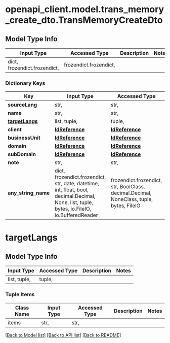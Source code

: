 # openapi_client.model.trans_memory_create_dto.TransMemoryCreateDto

## Model Type Info
Input Type | Accessed Type | Description | Notes
------------ | ------------- | ------------- | -------------
dict, frozendict.frozendict,  | frozendict.frozendict,  |  | 

### Dictionary Keys
Key | Input Type | Accessed Type | Description | Notes
------------ | ------------- | ------------- | ------------- | -------------
**sourceLang** | str,  | str,  |  | 
**name** | str,  | str,  |  | 
**[targetLangs](#targetLangs)** | list, tuple,  | tuple,  |  | 
**client** | [**IdReference**](IdReference.md) | [**IdReference**](IdReference.md) |  | [optional] 
**businessUnit** | [**IdReference**](IdReference.md) | [**IdReference**](IdReference.md) |  | [optional] 
**domain** | [**IdReference**](IdReference.md) | [**IdReference**](IdReference.md) |  | [optional] 
**subDomain** | [**IdReference**](IdReference.md) | [**IdReference**](IdReference.md) |  | [optional] 
**note** | str,  | str,  |  | [optional] 
**any_string_name** | dict, frozendict.frozendict, str, date, datetime, int, float, bool, decimal.Decimal, None, list, tuple, bytes, io.FileIO, io.BufferedReader | frozendict.frozendict, str, BoolClass, decimal.Decimal, NoneClass, tuple, bytes, FileIO | any string name can be used but the value must be the correct type | [optional]

# targetLangs

## Model Type Info
Input Type | Accessed Type | Description | Notes
------------ | ------------- | ------------- | -------------
list, tuple,  | tuple,  |  | 

### Tuple Items
Class Name | Input Type | Accessed Type | Description | Notes
------------- | ------------- | ------------- | ------------- | -------------
items | str,  | str,  |  | 

[[Back to Model list]](../../README.md#documentation-for-models) [[Back to API list]](../../README.md#documentation-for-api-endpoints) [[Back to README]](../../README.md)

